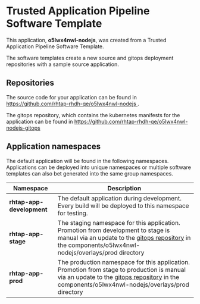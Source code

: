 # Trusted Application Pipeline Software Template

This application, **o5lwx4nwl-nodejs**, was created from a Trusted Application Pipeline Software Template.

The software templates create a new source and gitops deployment repositories with a sample source application. 

## Repositories

The source code for your application can be found in [https://github.com/rhtap-rhdh-qe/o5lwx4nwl-nodejs ](https://github.com/rhtap-rhdh-qe/o5lwx4nwl-nodejs ).
 
The gitops repository, which contains the kubernetes manifests for the application can be found in 
[https://github.com/rhtap-rhdh-qe/o5lwx4nwl-nodejs-gitops ](https://github.com/rhtap-rhdh-qe/o5lwx4nwl-nodejs-gitops ) 

## Application namespaces 

The default application will be found in the following namespaces. Applications can be deployed into unique namespaces or multiple software templates can also bet generated into the same group namespaces.  

|  Namespace   |  Description   |  
| -------- | -------- |   
| **rhtap-app-development** | The default application during development. Every build will be deployed to this namespace for testing. | 
| **rhtap-app-stage** | The staging namespace for this application. Promotion from development to stage is manual via an update to the [gitops repository](https://github.com/rhtap-rhdh-qe/o5lwx4nwl-nodejs-gitops ) in the components/o5lwx4nwl-nodejs/overlays/prod directory |  
| **rhtap-app-prod** | The production namespace for this application. Promotion from stage to production is manual via an update to the [gitops repository](https://github.com/rhtap-rhdh-qe/o5lwx4nwl-nodejs-gitops ) in the components/o5lwx4nwl-nodejs/overlays/prod directory | 